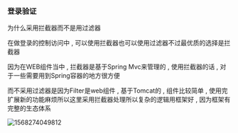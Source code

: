 

### 登录验证

为什么采用拦截器而不是用过滤器



在做登录的控制访问中 , 可以使用拦截器也可以使用过滤器不过最优质的选择是拦截器

因为在WEB组件当中 , 拦截器是基于Spring Mvc来管理的 , 使用拦截器的话 , 对于一些需要用到Spring容器的地方很方便

而不采用过滤器是因为Filter是web组件 , 基于Tomcat的 , 组件比较简单 , 使用完扩展新的功能麻烦所以这里采用拦截器处理所以复杂的逻辑用框架好 , 因为框架有完整的生态体系

![1568274049812](C:\Users\Zhangxinuser\AppData\Roaming\Typora\typora-user-images\1568274049812.png)



